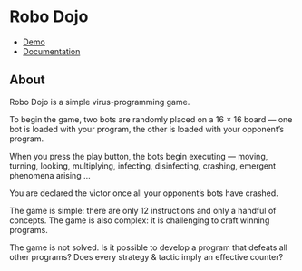 # Robo Dojo

- [Demo](http://robodojo.club/index.html?bh=Rank%203&bp=The%20Overkiller&rh=Rank%205&rp=Seuche3)
- [Documentation](http://robodojo.club/doc)

## About
Robo Dojo is a simple virus-programming game. 

To begin the game, two bots are randomly placed on a 16 × 16 board — one bot is loaded with your program, the other is loaded with your opponent’s program.

When you press the play button, the bots begin executing — moving, turning, looking, multiplying, infecting, disinfecting, crashing, emergent phenomena arising …

You are declared the victor once all your opponent’s bots have crashed.

The game is simple: there are only 12 instructions and only a handful of concepts. The game is also complex: it is challenging to craft winning programs.

The game is not solved. Is it possible to develop a program that defeats all other programs? Does every strategy & tactic imply an effective counter?

